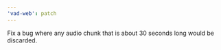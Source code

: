 ```yaml
---
'vad-web': patch
---
```


Fix a bug where any audio chunk that is about 30 seconds long would be discarded.
